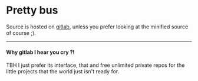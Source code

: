 # Pretty bus

Source is hosted on [gitlab](https://gitlab.com/timtheonly/prettybus), unless you prefer looking at the minified source of course ;). 


----------

#### Why gitlab I hear you cry ?!
TBH I just prefer its interface, that and free unlimited private repos for the little projects that the world just isn't ready for.
